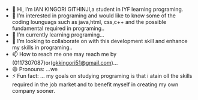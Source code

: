 - 👋 Hi, I’m IAN KINGORI GITHINJI,a student in IYF learning programing.
- 👀 I’m interested in programing and would like to know some of the coding lounguags such as java,html, css,c++ and the possible fundamental required in programing..
- 🌱 I’m currently learning programing...
- 💞️ I’m looking to collaborate on with this development skill and enhance my skills in programing..
- 📫 How to reach me one may reach me by (0117307087)or(gkkingori51@gmail.com)...
- 😄 Pronouns: ...we
- ⚡ Fun fact: ...
my goals on studying programing is that i atain oll the skills required in the job market and to benefit myself in creating my own company sooner.
<!i am looking forward to follow you teaching and you will be proud of me due to you work---
Ian3560/Ian3560 is a ✨ special ✨ repository because its `README.md` (this file) appears on your GitHub profile.
You can click the Preview link to take a look at your changes.
--->
